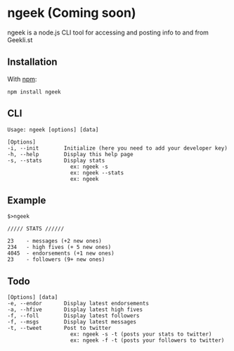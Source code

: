 ngeek (Coming soon)
=====

ngeek is a node.js CLI tool for accessing and posting info to and from Geekli.st

Installation
------------

With [npm](http://github.com/isaacs/npm):

    npm install ngeek

CLI
---

    Usage: ngeek [options] [data]
    
    [Options]
    -i, --init        Initialize (here you need to add your developer key)
    -h, --help        Display this help page
    -s, --stats       Display stats
                        ex: ngeek -s
                        ex: ngeek --stats
                        ex: ngeek 

Example
---

    $>ngeek
    
    ///// STATS //////
    
    23    - messages (+2 new ones)
    234   - high fives (+ 5 new ones)
    4045  - endorsements (+1 new ones)
    23    - followers (9+ new ones)
    
Todo
---
    
    [Options] [data]
    -e, --endor       Display latest endorsements
    -a, --hfive       Display latest high fives
    -f, --foll        Display latest followers
    -f, --msgs        Display latest messages
    -t, --tweet       Post to twitter
                        ex: ngeek -s -t (posts your stats to twitter)
                        ex: ngeek -f -t (posts your followers to twitter)





